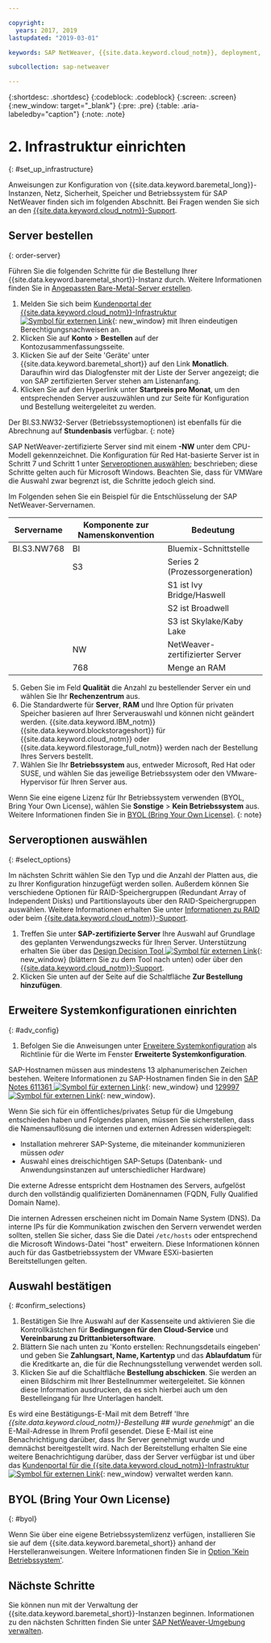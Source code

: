 ```yaml
---

copyright:
  years: 2017, 2019
lastupdated: "2019-03-01"

keywords: SAP NetWeaver, {{site.data.keyword.cloud_notm}}, deployment, BYOL

subcollection: sap-netweaver

---
```


{:shortdesc: .shortdesc}
{:codeblock: .codeblock}
{:screen: .screen}
{:new_window: target="_blank"}
{:pre: .pre}
{:table: .aria-labeledby="caption"}
{:note: .note}

# 2. Infrastruktur einrichten
{: #set_up_infrastructure}

Anweisungen zur Konfiguration von {{site.data.keyword.baremetal_long}}-Instanzen, Netz, Sicherheit, Speicher und Betriebssystem für SAP NetWeaver finden sich im folgenden Abschnitt. Bei Fragen wenden Sie sich an den [{{site.data.keyword.cloud_notm}}-Support](/docs/get-support?topic=get-support-getting-customer-support#getting-customer-support).

## Server bestellen
{: order-server}

Führen Sie die folgenden Schritte für die Bestellung Ihrer {{site.data.keyword.baremetal_short}}-Instanz durch. Weitere Informationen finden Sie in [Angepassten Bare-Metal-Server erstellen](/docs/bare-metal?topic=bare-metal-ordering-baremetal-server#ordering-baremetal-server).

1. Melden Sie sich beim [Kundenportal der {{site.data.keyword.cloud_notm}}-Infrastruktur ![Symbol für externen Link](../../icons/launch-glyph.svg "Symbol für externen Link")](https://control.softlayer.com){: new_window} mit Ihren eindeutigen Berechtigungsnachweisen an.
2. Klicken Sie auf **Konto** > **Bestellen** auf der Kontozusammenfassungsseite.
3. Klicken Sie auf der Seite 'Geräte' unter {{site.data.keyword.baremetal_short}} auf den Link **Monatlich**. Daraufhin wird das Dialogfenster mit der Liste der Server angezeigt; die von SAP zertifizierten Server stehen am Listenanfang.
4. Klicken Sie auf den Hyperlink unter **Startpreis pro Monat**, um den entsprechenden Server auszuwählen und zur Seite für Konfiguration und Bestellung weitergeleitet zu werden.

Der BI.S3.NW32-Server (Betriebssystemoptionen) ist ebenfalls für die Abrechnung auf **Stundenbasis** verfügbar.
{: note}

   SAP NetWeaver-zertifizierte Server sind mit einem **-NW** unter dem CPU-Modell gekennzeichnet. Die Konfiguration für Red Hat-basierte Server ist in Schritt 7 und Schritt 1 unter [Serveroptionen auswählen](#select_options); beschrieben; diese Schritte gelten auch für Microsoft Windows. Beachten Sie, dass für VMWare die Auswahl zwar begrenzt ist, die Schritte jedoch gleich sind.

   Im Folgenden sehen Sie ein Beispiel für die Entschlüsselung der SAP NetWeaver-Servernamen.

| Servername | Komponente zur Namenskonvention | Bedeutung |
| --- | --- | --- |
| BI.S3.NW768 | BI | Bluemix-Schnittstelle |
| | S3 | Series 2 (Prozessorgeneration) |
| | | S1 ist Ivy Bridge/Haswell |
| | | S2 ist Broadwell |
| | | S3 ist Skylake/Kaby Lake |
| | NW | NetWeaver-zertifizierter Server |
| | 768 | Menge an RAM |

5. Geben Sie im Feld **Qualität** die Anzahl zu bestellender Server ein und wählen Sie Ihr **Rechenzentrum** aus.
6. Die Standardwerte für **Server**, **RAM** und Ihre Option für privaten Speicher basieren auf Ihrer Serverauswahl und können nicht geändert werden. {{site.data.keyword.IBM_notm}} {{site.data.keyword.blockstorageshort}} für {{site.data.keyword.cloud_notm}} oder {{site.data.keyword.filestorage_full_notm}} werden nach der Bestellung Ihres Servers bestellt.
7. Wählen Sie Ihr **Betriebssystem** aus, entweder Microsoft, Red Hat oder SUSE, und wählen Sie das jeweilige Betriebssystem oder den VMware-Hypervisor für Ihren Server aus.

Wenn Sie eine eigene Lizenz für Ihr Betriebssystem verwenden (BYOL, Bring Your Own License), wählen Sie **Sonstige** > **Kein Betriebssystem** aus. Weitere Informationen finden Sie in [BYOL (Bring Your Own License)](#byol).
{: note}

## Serveroptionen auswählen
{: #select_options}

Im nächsten Schritt wählen Sie den Typ und die Anzahl der Platten aus, die zu Ihrer Konfiguration hinzugefügt werden sollen. Außerdem können Sie verschiedene Optionen für RAID-Speichergruppen (Redundant Array of Independent Disks) und Partitionslayouts über den RAID-Speichergruppen auswählen. Weitere Informationen erhalten Sie unter [Informationen zu RAID](/docs/bare-metal?topic=bare-metal-about-raid#about-raid) oder beim [{{site.data.keyword.cloud_notm}}-Support](/docs/get-support?topic=get-support-getting-customer-support#getting-customer-support).

1. Treffen Sie unter **SAP-zertifizierte Server** Ihre Auswahl auf Grundlage des geplanten Verwendungszwecks für Ihren Server. Unterstützung erhalten Sie über das [Design Decision Tool ![Symbol für externen Link](../../icons/launch-glyph.svg "Symbol für externen Link")](https://github.com/ibm-cloud-architecture/infrastructure-design-decision-tool){: new_window} (blättern Sie zu dem Tool nach unten) oder über den [{{site.data.keyword.cloud_notm}}-Support](/docs/get-support?topic=get-support-getting-customer-support#getting-customer-support).
2. Klicken Sie unten auf der Seite auf die Schaltfläche **Zur Bestellung hinzufügen**.

## Erweitere Systemkonfigurationen einrichten
{: #adv_config}

1. Befolgen Sie die Anweisungen unter [Erweitere Systemkonfiguration](/docs/bare-metal?topic=bare-metal-ordering-baremetal-server#ordering-baremetal-server) als Richtlinie für die Werte im Fenster **Erweiterte Systemkonfiguration**.

SAP-Hostnamen müssen aus mindestens 13 alphanumerischen Zeichen bestehen. Weitere Informationen zu SAP-Hostnamen finden Sie in den [SAP Notes 611361 ![Symbol für externen Link](../../icons/launch-glyph.svg "Symbol für externen Link")](https://launchpad.support.sap.com/#/611361){: new_window} und [129997 ![Symbol für externen Link](../../icons/launch-glyph.svg "Symbol für externen Link")](https://launchpad.support.sap.com/#/129997){: new_window}.

Wenn Sie sich für ein öffentliches/privates Setup für die Umgebung entschieden haben und Folgendes planen, müssen Sie sicherstellen, dass die Namensauflösung die internen und externen Adressen widerspiegelt:
  * Installation mehrerer SAP-Systeme, die miteinander kommunizieren müssen *oder*
  * Auswahl eines dreischichtigen SAP-Setups (Datenbank- und Anwendungsinstanzen auf unterschiedlicher Hardware)

Die externe Adresse entspricht dem Hostnamen des Servers, aufgelöst durch den vollständig qualifizierten Domänennamen (FQDN, Fully Qualified Domain Name).

Die internen Adressen erscheinen nicht im Domain Name System (DNS). Da interne IPs für die Kommunikation zwischen den Servern verwendet werden sollten, stellen Sie sicher, dass Sie die Datei `/etc/hosts` oder entsprechend die Microsoft Windows-Datei "host" erweitern. Diese Informationen können auch für das Gastbetriebssystem der VMware ESXi-basierten Bereitstellungen gelten.

## Auswahl bestätigen
{: #confirm_selections}

1. Bestätigen Sie Ihre Auswahl auf der Kassenseite und aktivieren Sie die Kontrollkästchen für **Bedingungen für den Cloud-Service** und **Vereinbarung zu Drittanbietersoftware**.
2. Blättern Sie nach unten zu 'Konto erstellen: Rechnungsdetails eingeben' und geben Sie **Zahlungsart, Name, Kartentyp** und das **Ablaufdatum** für die Kreditkarte an, die für die Rechnungsstellung verwendet werden soll.
3. Klicken Sie auf die Schaltfläche **Bestellung abschicken**. Sie werden an einen Bildschirm mit Ihrer Bestellnummer weitergeleitet. Sie können diese Information ausdrucken, da es sich hierbei auch um den Bestelleingang für Ihre Unterlagen handelt.

Es wird eine Bestätigungs-E-Mail mit dem Betreff 'Ihre _{{site.data.keyword.cloud_notm}}-Bestellung ## wurde genehmigt_' an die E-Mail-Adresse in Ihrem Profil gesendet. Diese E-Mail ist eine Benachrichtigung darüber, dass Ihr Server genehmigt wurde und demnächst bereitgestellt wird. Nach der Bereitstellung erhalten Sie eine weitere Benachrichtigung darüber, dass der Server verfügbar ist und über das [Kundenportal für die {{site.data.keyword.cloud_notm}}-Infrastruktur ![Symbol für externen Link](../../icons/launch-glyph.svg "Symbol für externen Link")](https://control.softlayer.com){: new_window} verwaltet werden kann.

## BYOL (Bring Your Own License)
{: #byol}

Wenn Sie über eine eigene Betriebssystemlizenz verfügen, installieren Sie sie auf dem {{site.data.keyword.baremetal_short}} anhand der Herstelleranweisungen. Weitere Informationen finden Sie in [Option 'Kein Betriebssystem'](/docs/bare-metal?topic=bare-metal-how-to-install-an-operating-system-on-a-no-os-server-#how-to-install-an-operating-system-on-a-no-os-server-).

## Nächste Schritte

Sie können nun mit der Verwaltung der {{site.data.keyword.baremetal_short}}-Instanzen beginnen. Informationen zu den nächsten Schritten finden Sie unter [SAP NetWeaver-Umgebung verwalten](/docs/infrastructure/sap-netweaver?topic=sap-netweaver-manage_environment#manage_environment).
